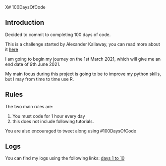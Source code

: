X# 100DaysOfCode

## Introduction
Decided to commit to completing 100 days of code.

This is a challenge started by Alexander Kallaway, you can read more about it [here](https://www.100daysofcode.com)

I am going to begin my journey on the 1st March 2021, which will give me an end date of 9th June 2021.

My main focus during this project is going to be to improve my python skills, but I may from time to time use R.

## Rules
The two main rules are:

1. You must code for 1 hour every day
2. this does not include following tutorials.

You are also encouraged to tweet along using #100DaysOfCode

## Logs
You can find my logs using the following links:
[days 1 to 10](https://github.com/blain1995/100DaysOfCode/blob/main/logs/days1to10.md)
